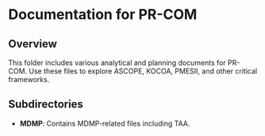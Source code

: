 # Documentation for PR-COM

## Overview
This folder includes various analytical and planning documents for PR-COM. Use these files to explore ASCOPE, KOCOA, PMESII, and other critical frameworks.

## Subdirectories
- **MDMP**: Contains MDMP-related files including TAA.
